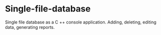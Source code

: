 # Single-file-database
Single file database as a C ++ console application. Adding, deleting, editing data, generating reports.
